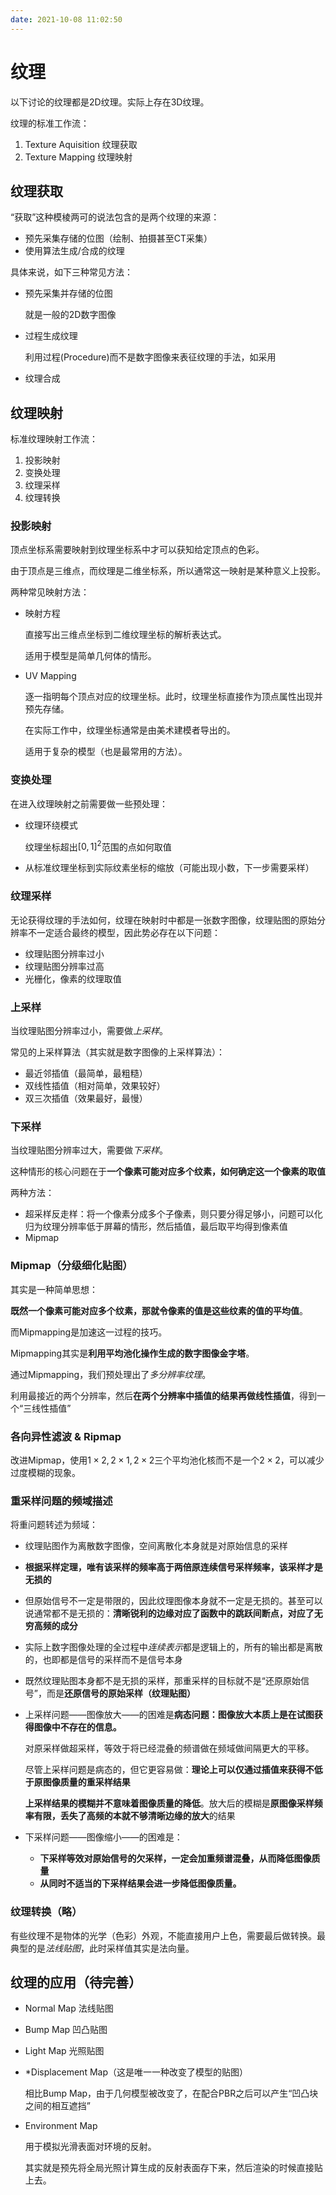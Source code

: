 ```yaml
---
date: 2021-10-08 11:02:50
---
```

# 纹理
以下讨论的纹理都是2D纹理。实际上存在3D纹理。

纹理的标准工作流：
1. Texture Aquisition 纹理获取
2. Texture Mapping 纹理映射

## 纹理获取
“获取”这种模棱两可的说法包含的是两个纹理的来源：
- 预先采集存储的位图（绘制、拍摄甚至CT采集）
- 使用算法生成/合成的纹理

具体来说，如下三种常见方法：
- 预先采集并存储的位图
  
  就是一般的2D数字图像

- 过程生成纹理
  
  利用过程(Procedure)而不是数字图像来表征纹理的手法，如采用

- 纹理合成

## 纹理映射
标准纹理映射工作流：
1. 投影映射
2. 变换处理
3. 纹理采样
4. 纹理转换

### 投影映射
顶点坐标系需要映射到纹理坐标系中才可以获知给定顶点的色彩。

由于顶点是三维点，而纹理是二维坐标系，所以通常这一映射是某种意义上投影。

两种常见映射方法：
- 映射方程

  直接写出三维点坐标到二维纹理坐标的解析表达式。
  
  适用于模型是简单几何体的情形。

- UV Mapping
  
  逐一指明每个顶点对应的纹理坐标。此时，纹理坐标直接作为顶点属性出现并预先存储。

  在实际工作中，纹理坐标通常是由美术建模者导出的。

  适用于复杂的模型（也是最常用的方法）。

### 变换处理
在进入纹理映射之前需要做一些预处理：

- 纹理环绕模式
  
  纹理坐标超出$[0,1]^2$范围的点如何取值

- 从标准纹理坐标到实际纹素坐标的缩放（可能出现小数，下一步需要采样）

### 纹理采样
无论获得纹理的手法如何，纹理在映射时中都是一张数字图像，纹理贴图的原始分辨率不一定适合最终的模型，因此势必存在以下问题：
- 纹理贴图分辨率过小
- 纹理贴图分辨率过高
- 光栅化，像素的纹理取值

### 上采样
当纹理贴图分辨率过小，需要做*上采样*。

常见的上采样算法（其实就是数字图像的上采样算法）：
- 最近邻插值（最简单，最粗糙）
- 双线性插值（相对简单，效果较好）
- 双三次插值（效果最好，最慢）

### 下采样
当纹理贴图分辨率过大，需要做*下采样*。

这种情形的核心问题在于**一个像素可能对应多个纹素，如何确定这一个像素的取值**


两种方法：
- 超采样反走样：将一个像素分成多个子像素，则只要分得足够小，问题可以化归为纹理分辨率低于屏幕的情形，然后插值，最后取平均得到像素值
- Mipmap
  
### Mipmap（分级细化贴图）
其实是一种简单思想：

**既然一个像素可能对应多个纹素，那就令像素的值是这些纹素的值的平均值**。

而Mipmapping是加速这一过程的技巧。

Mipmapping其实是**利用平均池化操作生成的数字图像金字塔**。

通过Mipmapping，我们预处理出了*多分辨率纹理*。

利用最接近的两个分辨率，然后**在两个分辨率中插值的结果再做线性插值**，得到一个“三线性插值”

### 各向异性滤波 & Ripmap

改进Mipmap，使用$1\times 2, 2\times 1, 2 \times 2$三个平均池化核而不是一个$2\times 2$，可以减少过度模糊的现象。

### 重采样问题的频域描述

将重问题转述为频域：
- 纹理贴图作为离散数字图像，空间离散化本身就是对原始信息的采样
- **根据采样定理，唯有该采样的频率高于两倍原连续信号采样频率，该采样才是无损的**
- 但原始信号不一定是带限的，因此纹理图像本身就不一定是无损的。甚至可以说通常都不是无损的：**清晰锐利的边缘对应了函数中的跳跃间断点，对应了无穷高频的成分**
- 实际上数字图像处理的全过程中*连续表示*都是逻辑上的，所有的输出都是离散的，也即都是信号的采样而不是信号本身
- 既然纹理贴图本身都不是无损的采样，那重采样的目标就不是“还原原始信号”，而是**还原信号的原始采样（纹理贴图）**
- 上采样问题——图像放大——的困难是**病态问题：图像放大本质上是在试图获得图像中不存在的信息。**
  
  对原采样做超采样，等效于将已经混叠的频谱做在频域做间隔更大的平移。

  尽管上采样问题是病态的，但它更容易做：**理论上可以仅通过插值来获得不低于原图像质量的重采样结果**

  **上采样结果的模糊并不意味着图像质量的降低**。放大后的模糊是**原图像采样频率有限，丢失了高频的本就不够清晰边缘的放大**的结果

- 下采样问题——图像缩小——的困难是：
  - **下采样等效对原始信号的欠采样，一定会加重频谱混叠，从而降低图像质量**
  - **从同时不适当的下采样结果会进一步降低图像质量。**

### 纹理转换（略）
有些纹理不是物体的光学（色彩）外观，不能直接用户上色，需要最后做转换。最典型的是*法线贴图*，此时采样值其实是法向量。

## 纹理的应用（待完善）
- Normal Map 法线贴图
- Bump Map 凹凸贴图
- Light Map 光照贴图
- *Displacement Map（这是唯一一种改变了模型的贴图）
  
  相比Bump Map，由于几何模型被改变了，在配合PBR之后可以产生“凹凸块之间的相互遮挡”

- Environment Map
  
  用于模拟光滑表面对环境的反射。

  其实就是预先将全局光照计算生成的反射表面存下来，然后渲染的时候直接贴上去。
